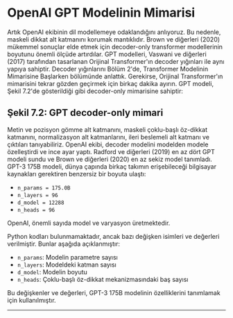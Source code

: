 # OpenAI GPT Modelinin Mimarisi

Artık OpenAI ekibinin dil modellemeye odaklandığını anlıyoruz. Bu nedenle, maskeli dikkat alt katmanını korumak mantıklıdır. Brown ve diğerleri (2020) mükemmel sonuçlar elde etmek için decoder-only transformer modellerinin boyutunu önemli ölçüde artırdılar. GPT modelleri, Vaswani ve diğerleri (2017) tarafından tasarlanan Orijinal Transformer'ın decoder yığınları ile aynı yapıya sahiptir. Decoder yığınlarını Bölüm 2'de, Transformer Modelinin Mimarisine Başlarken bölümünde anlattık. Gerekirse, Orijinal Transformer'ın mimarisini tekrar gözden geçirmek için birkaç dakika ayırın. GPT modeli, Şekil 7.2'de gösterildiği gibi decoder-only mimarisine sahiptir:

## Şekil 7.2: GPT decoder-only mimari

Metin ve pozisyon gömme alt katmanını, maskeli çoklu-başlı öz-dikkat katmanını, normalizasyon alt katmanlarını, ileri beslemeli alt katmanı ve çıktıları tanıyabiliriz. OpenAI ekibi, decoder modelini modelden modele özelleştirdi ve ince ayar yaptı. Radford ve diğerleri (2019) en az dört GPT modeli sundu ve Brown ve diğerleri (2020) en az sekiz model tanımladı. GPT-3 175B modeli, dünya çapında birkaç takımın erişebileceği bilgisayar kaynakları gerektiren benzersiz bir boyuta ulaştı: 
- `n_params = 175.0B` 
- `n_layers = 96` 
- `d_model = 12288` 
- `n_heads = 96`

OpenAI, önemli sayıda model ve varyasyon üretmektedir.

Python kodları bulunmamaktadır, ancak bazı değişken isimleri ve değerleri verilmiştir. Bunlar aşağıda açıklanmıştır:

- `n_params`: Modelin parametre sayısı
- `n_layers`: Modeldeki katman sayısı
- `d_model`: Modelin boyutu
- `n_heads`: Çoklu-başlı öz-dikkat mekanizmasındaki baş sayısı

Bu değişkenler ve değerleri, GPT-3 175B modelinin özelliklerini tanımlamak için kullanılmıştır.

---

